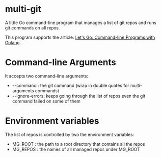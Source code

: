 # multi-git
A little Go command-line program that manages a list of git repos and runs git commands on all repos.

This program supports the article: [Let's Go: Command-line Programs with Golang](https://code.tutsplus.com/tutorials/lets-go-command-line-programs-with-golang--cms-26341).


# Command-line Arguments
It accepts two command-line arguments:

* --command : the git command (wrap in double quotes for multi-arguments 
commands)
* --ignore-errors: keeps going through the list of repos even the git command
 failed on some of them

# Environment variables
The list of repos is controlled by two the environment variables:

* MG_ROOT : the path to a root directory that contains all the repos
* MG_REPOS : the names of all managed repos under MG_ROOT

